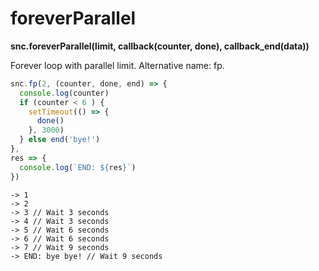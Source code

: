 # foreverParallel

**snc.foreverParallel\(limit, callback\(counter, done\), callback\_end\(data\)\)**

Forever loop with parallel limit. Alternative name: fp.

```javascript
snc.fp(2, (counter, done, end) => {
  console.log(counter)
  if (counter < 6 ) {
    setTimeout(() => {
      done()
    }, 3000)
  } else end('bye!')
},
res => {
  console.log(`END: ${res}`)
})
```

```text
-> 1
-> 2
-> 3 // Wait 3 seconds
-> 4 // Wait 3 seconds
-> 5 // Wait 6 seconds
-> 6 // Wait 6 seconds
-> 7 // Wait 9 seconds
-> END: bye bye! // Wait 9 seconds
```

